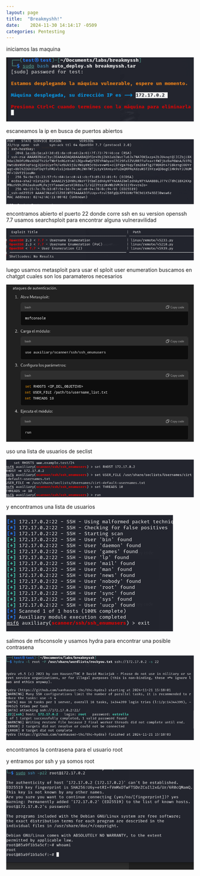 ```yaml
---
layout: page
title:  "Breakmyshh!"
date:    2024-11-30 14:14:17 -0509
categories: Pentesting
---
```


iniciamos las maquina 

![[Pasted image 20241121152326.png]](/imagenes/Pasted%20image%2020241121152326.png)

 escaneamos la ip en busca de puertos abiertos 
 
 ![[Pasted image 20241121152402.png]](/imagenes/Pasted%20image%2020241121152402.png)
 
encontramos abierto el puerto 22 donde corre ssh en su version openssh 7.7 usamos searchsploit  para encontrar alguna vulneravilidad

![[Pasted image 20241121152544.png]](/imagenes/Pasted%20image%2020241121152544.png)

luego usamos metasploit para usar el sploit user enumeration buscamos en chatgpt cuales son los paramateros necesarios

![[Pasted image 20241121152737.png]](/imagenes/Pasted%20image%2020241121152737.png)

 uso una lista de usuarios de seclist 
 
 ![[Pasted image 20241121152859.png]](/imagenes/Pasted%20image%2020241121152859.png)
 
 y encontramos una lista de usuarios
 
 ![[Pasted image 20241121152932.png]](/imagenes/Pasted%20image%2020241121152932.png)
 
 salimos de mfsconsole y usamos hydra para encontrar una posible contrasena 
 
 ![[Pasted image 20241121153040.png]](/imagenes/Pasted%20image%2020241121153040.png)
 
 encontramos la contrasena para el usuario root 

y entramos por ssh y ya somos root 

![[Pasted image 20241121153150.png]](/imagenes/Pasted%20image%2020241121153150.png)
